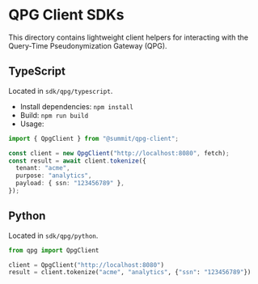 # QPG Client SDKs

This directory contains lightweight client helpers for interacting with the Query-Time Pseudonymization Gateway (QPG).

## TypeScript

Located in `sdk/qpg/typescript`.

- Install dependencies: `npm install`
- Build: `npm run build`
- Usage:

```ts
import { QpgClient } from "@summit/qpg-client";

const client = new QpgClient("http://localhost:8080", fetch);
const result = await client.tokenize({
  tenant: "acme",
  purpose: "analytics",
  payload: { ssn: "123456789" },
});
```

## Python

Located in `sdk/qpg/python`.

```python
from qpg import QpgClient

client = QpgClient("http://localhost:8080")
result = client.tokenize("acme", "analytics", {"ssn": "123456789"})
```
